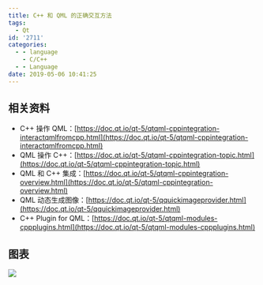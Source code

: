 ```yaml
---
title: C++ 和 QML 的正确交互方法
tags:
  - Qt
id: '2711'
categories:
  - - language
    - C/C++
  - - Language
date: 2019-05-06 10:41:25
---
```


## 相关资料

*   C++ 操作 QML：[https://doc.qt.io/qt-5/qtqml-cppintegration-interactqmlfromcpp.html](https://doc.qt.io/qt-5/qtqml-cppintegration-interactqmlfromcpp.html)
*   QML 操作 C++：[https://doc.qt.io/qt-5/qtqml-cppintegration-topic.html](https://doc.qt.io/qt-5/qtqml-cppintegration-topic.html)
*   QML 和 C++ 集成：[https://doc.qt.io/qt-5/qtqml-cppintegration-overview.html](https://doc.qt.io/qt-5/qtqml-cppintegration-overview.html)
*   QML 动态生成图像：[https://doc.qt.io/qt-5/qquickimageprovider.html](https://doc.qt.io/qt-5/qquickimageprovider.html)
*   C++ Plugin for QML：[https://doc.qt.io/qt-5/qtqml-modules-cppplugins.html](https://doc.qt.io/qt-5/qtqml-modules-cppplugins.html)
<!-- more -->
## 图表

[![](https://www.mycode.net.cn/wp-content/uploads/2019/05/C-和-QML-的正确集成方法.png)](https://www.mycode.net.cn/wp-content/uploads/2019/05/C-和-QML-的正确集成方法.png)